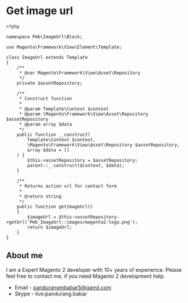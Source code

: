 #  Get image url
```
<?php

namespace Pmb\ImageUrl\Block;

use Magento\Framework\View\Element\Template;

class ImageUrl extends Template
{
    /**
     * @var Magento\Framework\View\Asset\Repository
     */
    private $assetRepository;

    /**
     * Construct function
     *
     * @param Template\Context $context
     * @param \Magento\Framework\View\Asset\Repository $assetRepository
     * @param array $data
     */
    public function __construct(
        Template\Context $context,
        \Magento\Framework\View\Asset\Repository $assetRepository,
        array $data = []
    ) {
        $this->assetRepository = $assetRepository;
        parent::__construct($context, $data);
    }

    /**
     * Returns action url for contact form
     *
     * @return string
     */
    public function getImageUrl()
    {
        $imageUrl = $this->assetRepository->getUrl('Pmb_ImageUrl::images/magento2-logo.png');
        return $imageUrl;
    }
}
```
## About me ##
I am a Expert Magento 2 developer with 10+ years of experience. Please feel free to contact me, if you need Magento 2 development help.

* Email - pandurangmbabar5@gamil.com
* Skype - live:pandurang.babar
